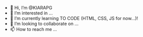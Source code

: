- 👋 Hi, I’m @KIARAPG
- 👀 I’m interested in ...
- 🌱 I’m currently learning TO CODE (HTML, CSS, JS for now...)! 
- 💞️ I’m looking to collaborate on ...
- 📫 How to reach me ...

<!---
KIARAPG/KIARAPG is a ✨ special ✨ repository because its `README.md` (this file) appears on your GitHub profile.
You can click the Preview link to take a look at your changes.
--->
